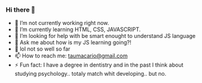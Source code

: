 ### Hi there 👋


- 🔭 I’m not currently working right now.
- 🌱 I’m currently learning HTML, CSS, JAVASCRIPT.
- 🤔 I’m looking for help with be smart enought to understand JS language
- 💬 Ask me about how is my JS learning going?!
- 🤣 lol not so well so far
- 📫 How to reach me: taumacario@gmail.com
- ⚡ Fun fact: I have a degree in dentistry and in the past I think about studying psychology.. totaly match whit developing.. but no.

